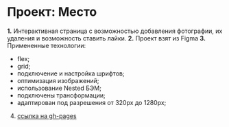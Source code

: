# Проект: Место


**1.** Интерактивная страница с возможностью добавления фотографии, их удаления и возможность ставить лайки.
**2.** Проект взят из Figma
**3.** Примененные технологии:


- flex;
- grid;
- подключение и настройка шрифтов;
- оптимизация изображений;
- использование Nested БЭМ;
- подключены трансформации;
- адаптирован под разрешения от 320px до 1280px;

4. [ссылка на gh-pages](https://alexandr1018.github.io/Landing---tourism-in-Russia/index.html)
